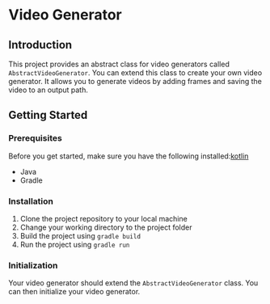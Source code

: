 # Video Generator

## Introduction

This project provides an abstract class for video generators called `AbstractVideoGenerator`. You can extend this class
to create your own video generator. It allows you to generate videos by adding frames and saving the video to an output
path.

## Getting Started

### Prerequisites

Before you get started, make sure you have the following installed:[kotlin](src%2Fmain%2Fkotlin)

- Java
- Gradle

### Installation

1. Clone the project repository to your local machine
2. Change your working directory to the project folder
3. Build the project using `gradle build`
4. Run the project using `gradle run`

### Initialization

Your video generator should extend the `AbstractVideoGenerator` class. You can then initialize your video generator.

